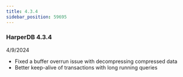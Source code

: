 ```yaml
---
title: 4.3.4
sidebar_position: 59695
---
```


### HarperDB 4.3.4
4/9/2024

* Fixed a buffer overrun issue with decompressing compressed data
* Better keep-alive of transactions with long running queries